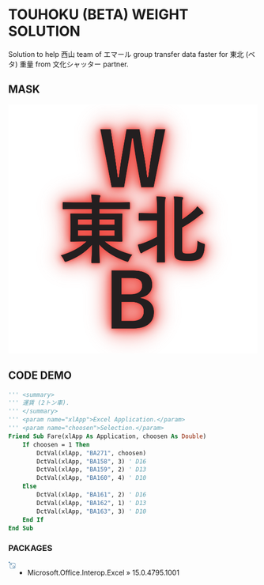 # TOUHOKU (BETA) WEIGHT SOLUTION
Solution to help 西山 team of エマール group transfer data faster for 東北 (ベタ) 重量 from 文化シャッター partner.

## MASK
<p align="center">
<img src="https://raw.githubusercontent.com/Tynab/Touhoku-Beta-Weight/main/pic/0.png"></img>
</p>

## CODE DEMO
```vb
''' <summary>
''' 運賃 (2トン車).
''' </summary>
''' <param name="xlApp">Excel Application.</param>
''' <param name="choosen">Selection.</param>
Friend Sub Fare(xlApp As Application, choosen As Double)
    If choosen = 1 Then
        DctVal(xlApp, "BA271", choosen)
        DctVal(xlApp, "BA158", 3) ' D16
        DctVal(xlApp, "BA159", 2) ' D13
        DctVal(xlApp, "BA160", 4) ' D10
    Else
        DctVal(xlApp, "BA161", 2) ' D16
        DctVal(xlApp, "BA162", 1) ' D13
        DctVal(xlApp, "BA163", 3) ' D10
    End If
End Sub
```

### PACKAGES
<img src="https://raw.githubusercontent.com/Tynab/Ibaraki-Beta-Weight/main/pic/1.png" align="left" width="3%" height="3%"></img>
<div style="display:flex;">

- Microsoft.Office.Interop.Excel » 15.0.4795.1001

</div>